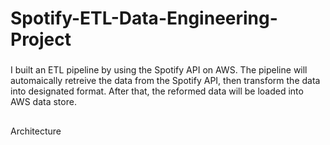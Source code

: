 # Spotify-ETL-Data-Engineering-Project

### 
I built an ETL pipeline by using the Spotify API on AWS. The pipeline will automaically retreive the data from the Spotify API, then transform the data into designated format. After that, the reformed data will be loaded into AWS data store.

##
Architecture 
